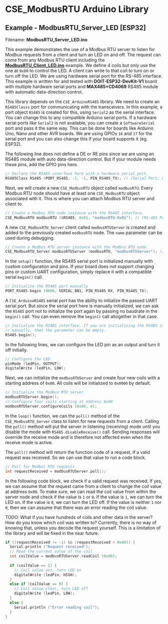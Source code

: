 
# CSE_ModbusRTU Arduino Library

## Example - ModbusRTU_Server_LED [ESP32]

Filename: **ModbusRTU_Server_LED.ino**

This example demonstrates the use of a Modbus RTU server to listen for Modbus requests from a client and turn an LED on and off. The request can come from any Modbus RTU client including the [**ModbusRTU_Client_LED.ino**](/examples/ESP32/ModbusRTU_Client_LED/ModbusRTU_Client_LED.ino) example. We define 4 coils but only use the one at `0x00` to control the LED. A client can write to that coil to turn on or turn off the LED. We are using hardware serial port for the RS-485 interface. This example is written for and tested with **DOIT-ESP32-DevKit-V1** board with multiple hardware serial ports and **MAX485+CD4069** RS485 module with automatic data-direction control.

This library depends on the `CSE_ArduinoRS485` library. We need to create an `RS485Classs` port for communicating with the transceivers. In this example, a port object `RS485` is created for this, using `Serial2` as the serial interface. You can change this to any compatible Arduino serial ports. If a hardware serial ports like `Serial2` is not available, you can create a `SoftwareSerial` port and pass it the same way. This can be done for boards like Arduino Uno, Nano and other AVR boards. We are using GPIOs `16` and `17` for the serial port and you can also change this if your board supports it (eg. ESP32).

The following line does not define a DE or RE pins since we are using an RS485 module with auto data-direction control. But if your module needs these pins, add the GPIO pins here.

```cpp
// Declare the RS485 interface here with a hardware serial port.
RS485Class RS485 (PORT_RS485, -1, -1, PIN_RS485_TX); // (Serial Port, DE, RE, TX)
```

Next, we will create a new `CSE_ModbusRTU` object called `modbusRTU`. Every Modbus RTU node should have at least one `CSE_ModbusRTU` object associated with it. This is where you can attach Modbus RTU server and client to.

```cpp
// Create a Modbus RTU node instance with the RS485 interface.
CSE_ModbusRTU modbusRTU (&RS485, 0x01, "modbusRTU-0x01"); // (RS-485 Port, Device Address, Device Name)
```

A new `CSE_ModbusRTU_Server` client called `modbusRTUServer` is created and added to the previously created `modbusRTU` node. The `name` parameter can be used during debugging.

```cpp
// Create a Modbus RTU server instance with the Modbus RTU node.
CSE_ModbusRTU_Server modbusRTUServer (modbusRTU, "modbusRTUServer"); // (CSE_ModbusRTU, Server Name)
```

In the `setup()` function, the RS485 serial port is initialized manually with custom configuration and pins. If your board does not support changing pins or custom UART configuration, simply replace it with a compatible serial `begin()` call.

```cpp
// Initialize the RS485 port manually
PORT_RS485.begin (9600, SERIAL_8N1, PIN_RS485_RX, PIN_RS485_TX);
```

A `CSE_ArduinoRS485` serial port has the ability to initialize the passed UART serial port. But since the serial port here is manually initialized, we can ask the `RS485` port not to initialize the port again by passing no baudrate in the `begin()` call. You can even remove the `begin()` call altogether in that case.

```cpp
// Initialize the RS485 interface. If you are initializing the RS485 interface
// manually, then the parameter can be empty.
RS485.begin();
```

In the following lines, we can configure the LED pin as an output and turn it off initially.

```cpp
// Configure the LED
pinMode (ledPin, OUTPUT);
digitalWrite (ledPin, LOW);
```

Next, we can initialize the `modbusRTUServer` and create four new coils with a starting address of `0x00`. All coils will be initialized to `0x0000` by default.

```cpp
// Initialize the Modbus RTU server
modbusRTUServer.begin();
// Configure four coils starting at address 0x00
modbusRTUServer.configureCoils (0x00, 4);
```

In the `loop()` function, we can the `poll()` method of the `CSE_ModbusRTU_Server` class to listen for new requests from a client. Calling the `poll()` method will put the server in listening (receiving) mode until you disable the mode with `RS485.disableReceive()` call. Sending responses will override the receive mode and is therefore not affected even when the receive mode is active.

The `poll()` method will return the function code of a request, if a valid request was received. So we can use that value to run a code block.

```cpp
// Poll for Modbus RTU requests
int requestReceived = modbusRTUServer.poll();
```

In the following code block, we check if a valid request was received. If yes, we can assume that the request came from a client to change the coil value at address `0x00`. To make sure, we can read the coil value from within the server node and check if the value is `1` or `0`. If the value is `1`, we can turn the LED on. If the value is `0`, we can turn the LED off. If the value is neither `1` nor `0`, then we can assume that there was an error reading the coil value.

TODO: What if you have hundreds of coils and other data in the server? How do you know which coil was written to? Currently, there is no way of knowing that, unless you decode the request yourself. This is a limitation of the library and will be fixed in the near future.

```cpp
if ((requestReceived != -1) && (requestReceived < 0x80)) {
  Serial.println ("Request received");
  // Read the current value of the coil
  int coilValue = modbusRTUServer.readCoil (0x00);
  
  if (coilValue == 1) {
    // Coil value set, turn LED on
    digitalWrite (ledPin, HIGH);
  }
  else if (coilValue == 0) {
    // Coil value clear, turn LED off
    digitalWrite (ledPin, LOW);
  }
  else {
    Serial.println ("Error reading coil");
  }
}
```

